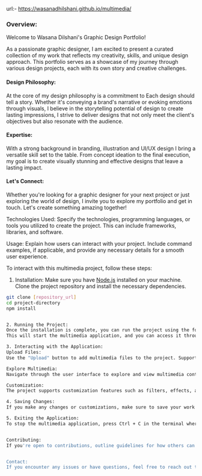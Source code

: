 
url:-  https://wasanadhilshani.github.io/multimedia/


### Overview:

Welcome to Wasana Dilshani's Graphic Design Portfolio!

As a passionate graphic designer, I am excited to present a curated collection of my work that reflects my creativity, skills, and unique design approach. This portfolio serves as a showcase of my journey through various design projects, each with its own story and creative challenges.

#### Design Philosophy:

At the core of my design philosophy is a commitment to Each design should tell a story. Whether it's conveying a brand's narrative or evoking emotions through visuals, I believe in the storytelling potential of design to create lasting impressions, I strive to deliver designs that not only meet the client's objectives but also resonate with the audience.

#### Expertise:

With a strong background in branding, illustration and UI/UX design I bring a versatile skill set to the table. From concept ideation to the final execution, my goal is to create visually stunning and effective designs that leave a lasting impact.


#### Let's Connect:

Whether you're looking for a graphic designer for your next project or just exploring the world of design, I invite you to explore my portfolio and get in touch. Let's create something amazing together!


Technologies Used:
Specify the technologies, programming languages, or tools you utilized to create the project. This can include frameworks, libraries, and software.


Usage:
Explain how users can interact with your project. Include command examples, if applicable, and provide any necessary details for a smooth user experience.

To interact with this multimedia project, follow these steps:

 1. Installation:
Make sure you have [Node.js](https://nodejs.org/) installed on your machine. Clone the project repository and install the necessary dependencies.

```bash
git clone [repository_url]
cd project-directory
npm install


2. Running the Project:
Once the installation is complete, you can run the project using the following command:  npm start
This will start the multimedia application, and you can access it through your web browser at http://localhost:3000.

3. Interacting with the Application:
Upload Files:
Use the "Upload" button to add multimedia files to the project. Supported file types include images (JPEG, PNG), videos (MP4), and audio files (MP3).

Explore Multimedia:
Navigate through the user interface to explore and view multimedia content. Use the provided controls for multimedia playback and interaction.

Customization:
The project supports customization features such as filters, effects, and annotations. Refer to the documentation for a comprehensive guide on how to use these features.

4. Saving Changes:
If you make any changes or customizations, make sure to save your work using the "Save" button. This ensures that your preferences and modifications are persisted for future sessions.

5. Exiting the Application:
To stop the multimedia application, press Ctrl + C in the terminal where it is running. This will gracefully shut down the server.


Contributing:
If you're open to contributions, outline guidelines for how others can contribute to your project. Include information on bug reporting, feature requests, and the process for submitting pull requests.


Contact:
If you encounter any issues or have questions, feel free to reach out to the project maintainer at [your_email@example.com].

